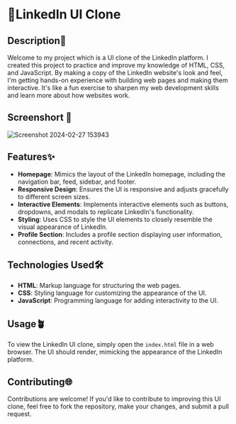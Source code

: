 # 📌LinkedIn UI Clone

## Description📑
Welcome to my project which is a UI clone of the LinkedIn platform. I created this project to practice and improve my knowledge 
of HTML, CSS, and JavaScript. By making a copy of the LinkedIn website's look and feel, I'm getting hands-on experience with 
building web pages and making them interactive. It's like a fun exercise to sharpen my web development skills and learn more 
about how websites work.

## Screenshort 📸
![Screenshot 2024-02-27 153943](https://github.com/Varunyadavgithub/LinkedIn-UI-Clone/assets/134674472/eb1387cf-9697-411a-9948-be8c6ef99231)


## Features✨
- **Homepage**: Mimics the layout of the LinkedIn homepage, including the navigation bar, feed, sidebar, and footer.
- **Responsive Design**: Ensures the UI is responsive and adjusts gracefully to different screen sizes.
- **Interactive Elements**: Implements interactive elements such as buttons, dropdowns, and modals to replicate LinkedIn's functionality.
- **Styling**: Uses CSS to style the UI elements to closely resemble the visual appearance of LinkedIn.
- **Profile Section**: Includes a profile section displaying user information, connections, and recent activity.

## Technologies Used🛠️
- **HTML**: Markup language for structuring the web pages.
- **CSS**: Styling language for customizing the appearance of the UI.
- **JavaScript**: Programming language for adding interactivity to the UI.

## Usage🪴
To view the LinkedIn UI clone, simply open the `index.html` file in a web browser. The UI should render, mimicking the appearance of the LinkedIn platform.


## Contributing🌐
Contributions are welcome! If you'd like to contribute to improving this UI clone, feel free to fork the repository, make your changes, and submit a pull request.




